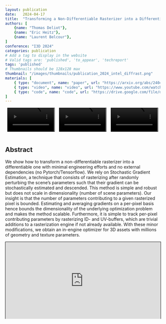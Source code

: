 ```yaml
---
layout: publication
date:   2024-04-17
title:  "Transforming a Non-Differentiable Rasterizer into a Differentiable One with Stochastic Gradient Estimation"
authors: [
    {name: "Thomas Deliot"},
    {name: "Eric Heitz"},
    {name: "Laurent Belcour"},
]
conference: "I3D 2024"
categories: publication
# Add a tag to display in the website
# Valid tags are: 'published', 'to_appear', 'techreport'
tags: 'published'
# Thumbnails should be 128x128 max
thumbnail: "/images/thumbnails/publication_2024_intel_diffrast.png"
materials: [
    { type: "document", name: "paper", url: "https://arxiv.org/abs/2404.09758" },
    { type: "video", name: "video", url: "https://www.youtube.com/watch?v=hoFL0QGrqDg" },
    { type: "code", name: "code", url: "https://drive.google.com/file/d/1FUVUyctYzZVHij6f8lS7scMbQzg1CeN6/view?usp=sharing"},
]
---
```



<div style="display:flex; flex-wrap: nowrap; justify-content:space-around; width:100%;;">
    <video loop controls style="width:30%; border:solid 1px black;">
        <source src="/videos/publication_2024_intel_diffrast_video_0.mp4" type="video/mp4">
    </video>
    <video loop controls style="width:30%; border:solid 1px black;">
        <source src="/videos/publication_2024_intel_diffrast_video_1.mp4" type="video/mp4">
    </video>
    <video loop controls style="width:30%; border:solid 1px black;">
        <source src="/videos/publication_2024_intel_diffrast_video_2.mp4" type="video/mp4">
    </video>
</div>
<br />

## Abstract

We show how to transform a non-differentiable rasterizer into a differentiable one with minimal engineering efforts and no external dependencies (no Pytorch/Tensorflow). We rely on Stochastic Gradient Estimation, a technique that consists of rasterizing after randomly perturbing the scene’s parameters such that their gradient can be stochastically estimated and descended. This method is simple and robust but does not scale in dimensionality (number of scene parameters). Our insight is that the number of parameters contributing to a given rasterized pixel is bounded. Estimating and averaging gradients on a per-pixel basis hence bounds the dimensionality of the underlying optimization problem and makes the method scalable. Furthermore, it is simple to track per-pixel contributing parameters by rasterizing ID- and UV-buffers, which are trivial additions to a rasterization engine if not already available. With these minor modifications, we obtain an in-engine optimizer for 3D assets with millions of geometry and texture parameters.

<center style="width:100%; border: solid 1px black;">
    <embed
        src="https://www.youtube.com/embed/hoFL0QGrqDg?si=GzYuKYBLSX3-EgVY"
        type="video/mp4"
        allow="autoplay; encrypted-media; picture-in-picture"
        allowfullscreen
        style="width:100%; height:calc(26cqw); overflow:auto; resize:horizontal;"
    >
</center>